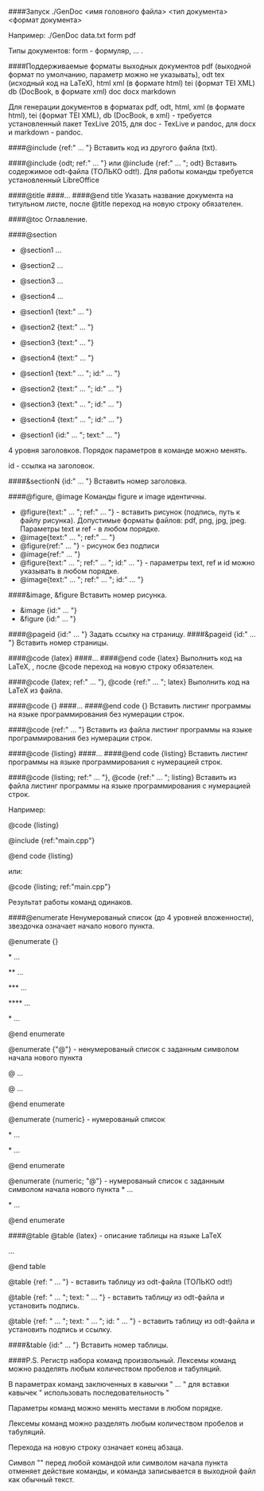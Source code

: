 ####Запуск
./GenDoc <имя головного файла> <тип документа> <формат документа>

Например: ./GenDoc data.txt form pdf

Типы документов: form - формуляр, ... .

####Поддерживаемые форматы выходных документов
	pdf (выходной формат по умолчанию, параметр можно не указывать),
	odt 
	tex (исходный код на LaTeX), 
	html
	xml (в формате html)
	tei (формат TEI XML) 
	db (DocBook, в формате xml)
	doc
	docx
	markdown

Для генерации документов в форматах pdf, odt, html, xml (в формате html), tei (формат TEI XML), 
db (DocBook, в xml) - требуется установленный пакет TexLive 2015, для doc - TexLive и pandoc, 
для docx и markdown - pandoc. 



####@include {ref:" ... "}
Вставить код из другого файла (txt).

####@include {odt; ref:" ... "} или @include {ref:" ... "; odt}
Вставить содержимое odt-файла (ТОЛЬКО odt!). Для работы команды требуется установленный LibreOffice

####@title 
####...	
####@end title
Указать название документа на титульном листе, после @title переход на новую строку обязателен.

####@toc
Оглавление.

####@section
* @section1 ...

* @section2 ...

* @section3 ...

* @section4 ...

* @section1 {text:" ... "}

* @section2 {text:" ... "}

* @section3 {text:" ... "}

* @section4 {text:" ... "}

* @section1 {text:" ... "; id:" ... "}

* @section2 {text:" ... "; id:" ... "}

* @section3 {text:" ... "; id:" ... "}

* @section4 {text:" ... "; id:" ... "}

* @section1 {id:" ... "; text:" ... "}

4 уровня заголовков. Порядок параметров в команде можно менять.

id - ссылка на заголовок.


####&sectionN {id:" ... "}
Вставить номер заголовка.

####@figure, @image
Команды figure и image идентичны.

* @figure{text:" ... "; ref:" ... "} 	- вставить рисунок (подпись, путь к файлу рисунка). Допустимые форматы файлов: pdf, png, jpg, jpeg. Параметры text и ref - в любом порядке.
* @image{text:" ... "; ref:" ... "}
* @figure{ref:" ... "}	- рисунок без подписи
* @image{ref:" ... "}
* @figure{text:" ... "; ref:" ... "; id:" ... "} - параметры text, ref и id можно указывать в любом порядке.
* @image{text:" ... "; ref:" ... "; id:" ... "}

####&image, &figure
Вставить номер рисунка.
* &image {id:" ... "} 
* &figure {id:" ... "}

####@pageid {id:" ... "}
Задать ссылку на страницу.
####&pageid {id:" ... "}
Вставить номер страницы.

####@code {latex} 
####... 
####@end code {latex}
Выполнить код на LaTeX, , после @code переход на новую строку обязателен.

####@code {latex; ref:" ... "}, @code {ref:" ... "; latex}
Выполнить код на LaTeX из файла.

####@code {} 
####... 
####@end code {}
Вставить листинг программы на языке программирования без нумерации строк.

####@code {ref:" ... "}
Вставить из файла листинг программы на языке программирования без нумерации строк.

####@code {listing} 
####... 
####@end code {listing}
Вставить листинг программы на языке программирования c нумерацией строк.

####@code {listing; ref:" ... "}, @code {ref:" ... "; listing}
Вставить из файла листинг программы на языке программирования c нумерацией строк.

Например:

@code {listing}

@include {ref:"main.cpp"}

@end code {listing}

или: 

@code {listing; ref:"main.cpp"}	

Результат работы команд одинаков.

####@enumerate
Ненумерованый список (до 4 уровней вложенности), звездочка означает начало нового пункта.

@enumerate {}

\* ...

** ...

*** ...

**** ...

\* ...

@end enumerate


@enumerate {"@"} - ненумерованый список с заданным символом начала нового пункта

@ ...

@ ...

@end enumerate


@enumerate {numeric} - нумерованый список

\* ...

\* ...

@end enumerate


@enumerate {numeric; "@"} - нумерованый список с заданным символом начала нового пункта
\* ...

\* ...

@end enumerate

####@table
@table {latex} - описание таблицы на языке LaTeX

...

@end table

@table {ref: " ... "} - вставить таблицу из odt-файла (ТОЛЬКО odt!)

@table {ref: " ... "; text: " ... "} - вставить таблицу из odt-файла и установить подпись.

@table {ref: " ... "; text: " ... "; id: " ... "} - вставить таблицу из odt-файла и установить подпись и ссылку.

####&table {id:" ... "}
Вставить номер таблицы.

####P.S.
Регистр набора команд произвольный. Лексемы команд можно разделять любым количеством пробелов и табуляций.

В параметрах команд заключенных в  кавычки " ... " для вставки кавычек " использовать последовательность \"

Параметры команд можно менять местами в любом порядке.

Лексемы команд можно разделять любым количеством пробелов и табуляций.

Перехода на новую строку означает конец абзаца.

Символ "\" перед любой командой или символом начала пункта отменяет действие команды, и команда записывается в
выходной файл как обычный текст.
